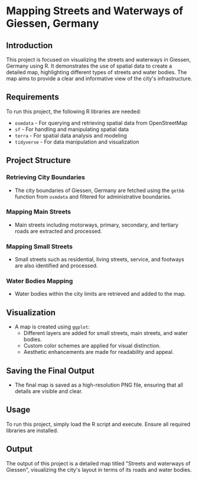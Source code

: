 # Mapping Streets and Waterways of Giessen, Germany

## Introduction
This project is focused on visualizing the streets and waterways in Giessen, Germany using R. It demonstrates the use of spatial data to create a detailed map, highlighting different types of streets and water bodies. The map aims to provide a clear and informative view of the city's infrastructure.

## Requirements
To run this project, the following R libraries are needed:
- `osmdata` - For querying and retrieving spatial data from OpenStreetMap
- `sf` - For handling and manipulating spatial data
- `terra` - For spatial data analysis and modeling
- `tidyverse` - For data manipulation and visualization

## Project Structure

### Retrieving City Boundaries
- The city boundaries of Giessen, Germany are fetched using the `getbb` function from `osmdata` and filtered for administrative boundaries.

### Mapping Main Streets
- Main streets including motorways, primary, secondary, and tertiary roads are extracted and processed.

### Mapping Small Streets
- Small streets such as residential, living streets, service, and footways are also identified and processed.

### Water Bodies Mapping
- Water bodies within the city limits are retrieved and added to the map.

## Visualization
- A map is created using `ggplot`:
  - Different layers are added for small streets, main streets, and water bodies.
  - Custom color schemes are applied for visual distinction.
  - Aesthetic enhancements are made for readability and appeal.

## Saving the Final Output
- The final map is saved as a high-resolution PNG file, ensuring that all details are visible and clear.

## Usage
To run this project, simply load the R script and execute. Ensure all required libraries are installed.

## Output
The output of this project is a detailed map titled "Streets and waterways of Giessen", visualizing the city's layout in terms of its roads and water bodies.
